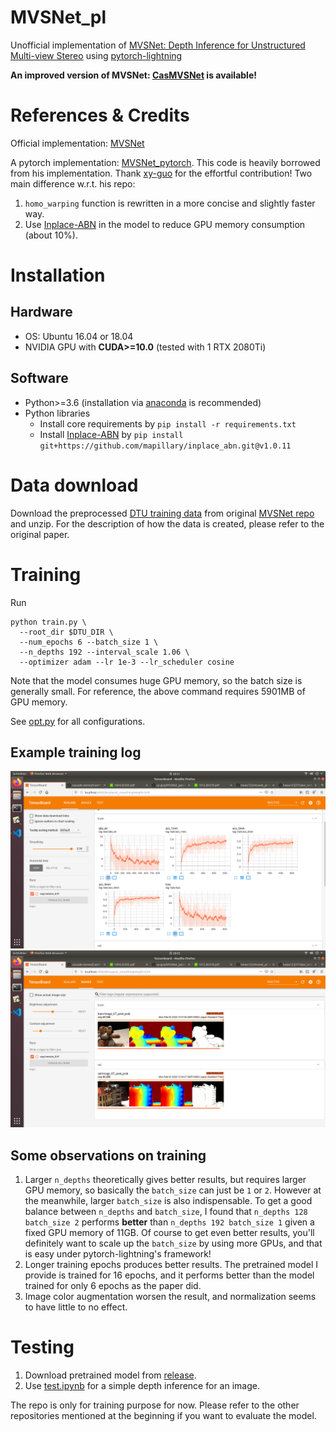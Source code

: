 # MVSNet_pl
Unofficial implementation of [MVSNet: Depth Inference for Unstructured Multi-view Stereo](https://arxiv.org/pdf/1804.02505.pdf) using [pytorch-lightning](https://github.com/PyTorchLightning/pytorch-lightning)

**An improved version of MVSNet: [CasMVSNet](https://github.com/kwea123/CasMVSNet_pl) is available!**

# References & Credits
Official implementation: [MVSNet](https://github.com/YoYo000/MVSNet)

A pytorch implementation: [MVSNet_pytorch](https://github.com/xy-guo/MVSNet_pytorch).
This code is heavily borrowed from his implementation. Thank [xy-guo](https://github.com/xy-guo) for the effortful contribution!
Two main difference w.r.t. his repo:
1. `homo_warping` function is rewritten in a more concise and slightly faster way.
2. Use [Inplace-ABN](https://github.com/mapillary/inplace_abn) in the model to reduce GPU memory consumption (about 10%).

# Installation

## Hardware

* OS: Ubuntu 16.04 or 18.04
* NVIDIA GPU with **CUDA>=10.0** (tested with 1 RTX 2080Ti)

## Software

* Python>=3.6 (installation via [anaconda](https://www.anaconda.com/distribution/) is recommended)
* Python libraries
    * Install core requirements by `pip install -r requirements.txt`
    * Install [Inplace-ABN](https://github.com/mapillary/inplace_abn) by `pip install git+https://github.com/mapillary/inplace_abn.git@v1.0.11`

# Data download

Download the preprocessed [DTU training data](https://drive.google.com/file/d/1eDjh-_bxKKnEuz5h-HXS7EDJn59clx6V/view) from original [MVSNet repo](https://github.com/YoYo000/MVSNet) and unzip. For the description of how the data is created, please refer to the original paper.

# Training
Run
```
python train.py \
  --root_dir $DTU_DIR \
  --num_epochs 6 --batch_size 1 \
  --n_depths 192 --interval_scale 1.06 \
  --optimizer adam --lr 1e-3 --lr_scheduler cosine
```
Note that the model consumes huge GPU memory, so the batch size is generally small. For reference, the above command requires 5901MB of GPU memory.

See [opt.py](opt.py) for all configurations.

## Example training log

![log1](assets/log1.png)
![log2](assets/log2.png)

## Some observations on training
1. Larger `n_depths` theoretically gives better results, but requires larger GPU memory, so basically the `batch_size` can just be `1` or `2`. However at the meanwhile, larger `batch_size` is also indispensable. To get a good balance between `n_depths` and `batch_size`, I found that `n_depths 128 batch_size 2` performs **better** than `n_depths 192 batch_size 1` given a fixed GPU memory of 11GB. Of course to get even better results, you'll definitely want to scale up the `batch_size` by using more GPUs, and that is easy under pytorch-lightning's framework!
2. Longer training epochs produces better results. The pretrained model I provide is trained for 16 epochs, and it performs better than the model trained for only 6 epochs as the paper did.
3. Image color augmentation worsen the result, and normalization seems to have little to no effect.

# Testing

1. Download pretrained model from [release](https://github.com/kwea123/MVSNet_pl/releases).
2. Use [test.ipynb](test.ipynb) for a simple depth inference for an image.

The repo is only for training purpose for now. Please refer to the other repositories mentioned at the beginning if you want to evaluate the model.
